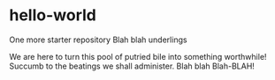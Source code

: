 # hello-world
One more starter repository
Blah blah underlings

We are here to turn this pool of putried bile into something worthwhile!
Succumb to the beatings we shall administer. Blah blah Blah-BLAH!
